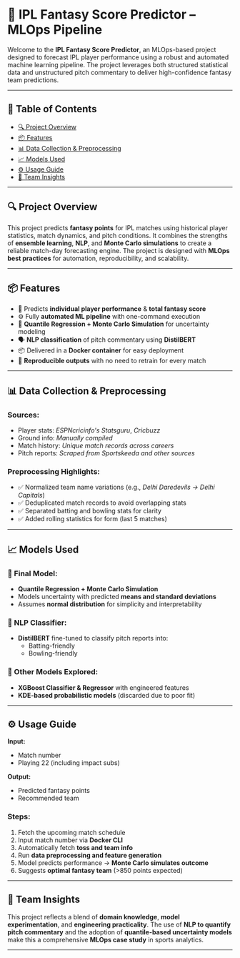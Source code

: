 # 🏏 IPL Fantasy Score Predictor – MLOps Pipeline

Welcome to the **IPL Fantasy Score Predictor**, an MLOps-based project designed to forecast IPL player performance using a robust and automated machine learning pipeline. The project leverages both structured statistical data and unstructured pitch commentary to deliver high-confidence fantasy team predictions.

---

## 📌 Table of Contents

- [🔍 Project Overview](#-project-overview)
- [📦 Features](#-features)
- [📊 Data Collection & Preprocessing](#-data-collection--preprocessing)
- [📈 Models Used](#-models-used)
- [⚙️ Usage Guide](#-usage-guide)
- [🧠 Team Insights](#-team-insights)

---

## 🔍 Project Overview

This project predicts **fantasy points** for IPL matches using historical player statistics, match dynamics, and pitch conditions. It combines the strengths of **ensemble learning**, **NLP**, and **Monte Carlo simulations** to create a reliable match-day forecasting engine. The project is designed with **MLOps best practices** for automation, reproducibility, and scalability.

---

## 📦 Features

- 🏏 Predicts **individual player performance** & **total fantasy score**
- ⚙️ Fully **automated ML pipeline** with one-command execution
- 🤖 **Quantile Regression + Monte Carlo Simulation** for uncertainty modeling
- 🗣️ **NLP classification** of pitch commentary using **DistilBERT**
- 📦 Delivered in a **Docker container** for easy deployment
- 🔄 **Reproducible outputs** with no need to retrain for every match

---

## 📊 Data Collection & Preprocessing

### **Sources:**
- Player stats: *ESPNcricinfo's Statsguru*, *Cricbuzz*
- Ground info: *Manually compiled*
- Match history: *Unique match records across careers*
- Pitch reports: *Scraped from Sportskeeda and other sources*

### **Preprocessing Highlights:**
- ✅ Normalized team name variations (e.g., *Delhi Daredevils → Delhi Capitals*)
- ✅ Deduplicated match records to avoid overlapping stats
- ✅ Separated batting and bowling stats for clarity
- ✅ Added rolling statistics for form (last 5 matches)

---

## 📈 Models Used

### 🎯 Final Model:
- **Quantile Regression + Monte Carlo Simulation**
- Models uncertainty with predicted **means and standard deviations**
- Assumes **normal distribution** for simplicity and interpretability

### 🧠 NLP Classifier:
- **DistilBERT** fine-tuned to classify pitch reports into:
  - Batting-friendly
  - Bowling-friendly

### 🧪 Other Models Explored:
- **XGBoost Classifier & Regressor** with engineered features
- **KDE-based probabilistic models** (discarded due to poor fit)

---

## ⚙️ Usage Guide

**Input:**
- Match number
- Playing 22 (including impact subs)

**Output:**
- Predicted fantasy points
- Recommended team

### **Steps:**
1. Fetch the upcoming match schedule
2. Input match number via **Docker CLI**
3. Automatically fetch **toss and team info**
4. Run **data preprocessing and feature generation**
5. Model predicts performance → **Monte Carlo simulates outcome**
6. Suggests **optimal fantasy team** (>850 points expected)

---

## 🧠 Team Insights

This project reflects a blend of **domain knowledge**, **model experimentation**, and **engineering practicality**. The use of **NLP to quantify pitch commentary** and the adoption of **quantile-based uncertainty models** make this a comprehensive **MLOps case study** in sports analytics.

---
